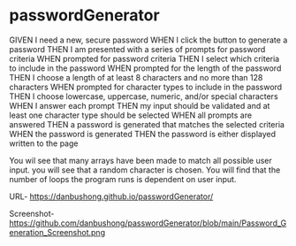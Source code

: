 # passwordGenerator

GIVEN I need a new, secure password
WHEN I click the button to generate a password
THEN I am presented with a series of prompts for password criteria
WHEN prompted for password criteria
THEN I select which criteria to include in the password
WHEN prompted for the length of the password
THEN I choose a length of at least 8 characters and no more than 128 characters
WHEN prompted for character types to include in the password
THEN I choose lowercase, uppercase, numeric, and/or special characters
WHEN I answer each prompt
THEN my input should be validated and at least one character type should be selected
WHEN all prompts are answered
THEN a password is generated that matches the selected criteria
WHEN the password is generated
THEN the password is either displayed written to the page

You wil see that many arrays have been made to match all possible user input.
you will see that a random character is chosen.
You will find that the number of loops the program runs is dependent on user input.

URL-
https://danbushong.github.io/passwordGenerator/


Screenshot-
https://github.com/danbushong/passwordGenerator/blob/main/Password_Generation_Screenshot.png
